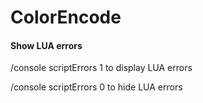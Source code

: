 # ColorEncode

#### Show LUA errors
/console scriptErrors 1 to display LUA errors

/console scriptErrors 0 to hide LUA errors
